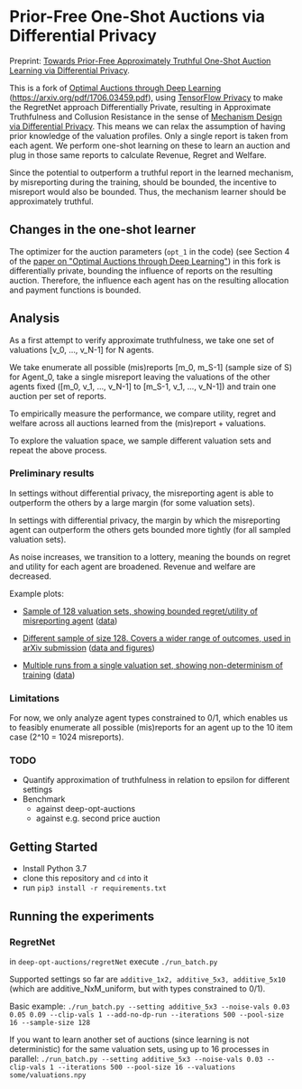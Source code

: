 # Prior-Free One-Shot Auctions via Differential Privacy
Preprint: [Towards Prior-Free Approximately Truthful One-Shot Auction Learning via Differential Privacy](https://arxiv.org/abs/2104.00159).

This is a fork of [Optimal Auctions through Deep Learning](https://github.com/saisrivatsan/deep-opt-auctions) (https://arxiv.org/pdf/1706.03459.pdf), using [TensorFlow Privacy](https://github.com/tensorflow/privacy/) to make the RegretNet approach Differentially Private, resulting in Approximate Truthfulness and Collusion Resistance in the sense of [Mechanism Design via Differential Privacy](http://kunaltalwar.org/papers/expmech.pdf). This means we can relax the assumption of having prior knowledge of the valuation profiles. 
Only a single report is taken from each agent. We perform one-shot learning on these to learn an auction and plug in those same reports to calculate Revenue, Regret and Welfare.

Since the potential to outperform a truthful report in the learned mechanism, by misreporting during the training, should be bounded, the incentive to misreport would also be bounded. Thus, the mechanism learner should be approximately truthful.

## Changes in the one-shot learner

The optimizer for the auction parameters (`opt_1` in the code) (see Section 4 of the [paper on "Optimal Auctions through Deep Learning"](https://arxiv.org/pdf/1706.03459.pdf)) in this fork is differentially private, bounding the influence of reports on the resulting auction. Therefore, the influence each agent has on the resulting allocation and payment functions is bounded.

## Analysis

As a first attempt to verify approximate truthfulness, we take one set of valuations [v_0, ..., v_N-1] for N agents.

We take  enumerate all possible (mis)reports [m_0, m_S-1] (sample size of S) for Agent_0, take a single misreport leaving the valuations of the other agents fixed ([m_0, v_1, ..., v_N-1] to [m_S-1, v_1, ..., v_N-1]) and train one auction per set of reports.

To empirically measure the performance, we compare utility, regret and welfare across all auctions learned from the (mis)report + valuations.

To explore the valuation space, we sample different valuation sets and repeat the above process.

### Preliminary results
In settings without differential privacy, the misreporting agent is able to outperform the others by a large margin (for some valuation sets).

In settings with differential privacy, the margin by which the misreporting agent can outperform the others gets bounded more tightly (for all sampled valuation sets).

As noise increases, we transition to a lottery, meaning the bounds on regret and utility for each agent are broadened. Revenue and welfare are decreased.

Example plots:
- [Sample of 128 valuation sets, showing bounded regret/utility of misreporting agent](https://nbviewer.jupyter.org/github/degregat/deep-opt-auctions/blob/sample_128_5x3/regretNet/batch_experiments/additive_5x3_exh_1/visualize_valuation_sample_128_5x3.ipynb)
([data](https://github.com/degregat/deep-opt-auctions/blob/sample_128_5x3/regretNet/batch_experiments/additive_5x3_exh_1/))

- [Different sample of size 128. Covers a wider range of outcomes, used in arXiv submission](https://nbviewer.jupyter.org/github/degregat/one-shot-approx-auctions/blob/arXiv-submission-data/regretNet/batch_experiments/additive_5x3_exh_1/visualize_valuation_sample.ipynb)
([data and figures](https://github.com/degregat/one-shot-approx-auctions/blob/arXiv-submission-data/regretNet/batch_experiments/additive_5x3_exh_1/))

- [Multiple runs from a single valuation set, showing non-determinism of training](https://nbviewer.jupyter.org/github/degregat/deep-opt-auctions/blob/exp_one_shot_single_valuation_1/regretNet/batch_experiments/one_shot_single_valuation_1/visualize_one_shot_comparison.ipynb)
([data](https://github.com/degregat/deep-opt-auctions/blob/exp_one_shot_single_valuation_1/regretNet/batch_experiments/one_shot_single_valuation_1/))

### Limitations

For now, we only analyze agent types constrained to 0/1, which enables us to feasibly enumerate all possible (mis)reports for an agent up to the 10 item case (2^10 = 1024 misreports).

### TODO

- Quantify approximation of truthfulness in relation to epsilon for different settings
- Benchmark
  - against deep-opt-auctions
  - against e.g. second price auction

## Getting Started

- Install Python 3.7
- clone this repository and `cd` into it
- run `pip3 install -r requirements.txt`

## Running the experiments

### RegretNet

in `deep-opt-auctions/regretNet` execute `./run_batch.py`

Supported settings so far are `additive_1x2, additive_5x3, additive_5x10` (which are additive_NxM_uniform, but with types constrained to 0/1).

Basic example:
`./run_batch.py --setting additive_5x3 --noise-vals 0.03 0.05 0.09 --clip-vals 1 --add-no-dp-run --iterations 500 --pool-size 16 --sample-size 128`

If you want to learn another set of auctions (since learning is not deterministic) for the same valuation sets, using up to 16 processes in parallel:
`./run_batch.py --setting additive_5x3 --noise-vals 0.03 --clip-vals 1 --iterations 500 --pool-size 16 --valuations some/valuations.npy`
